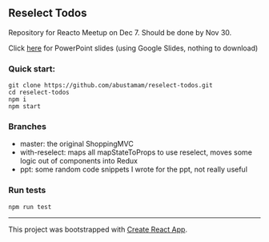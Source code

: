 ## Reselect Todos

Repository for Reacto Meetup on Dec 7. Should be done by Nov 30.

Click [here](https://docs.google.com/presentation/d/1SouQYuY_Y8X8RSw_bWdgoBIS6AKfd0F7MSOpIkgC7Jc/edit?usp=sharing) for PowerPoint slides (using Google Slides, nothing to download)

### Quick start:

```
git clone https://github.com/abustamam/reselect-todos.git
cd reselect-todos
npm i
npm start
```

### Branches
- master: the original ShoppingMVC
- with-reselect: maps all mapStateToProps to use reselect, moves some logic out of components into Redux
- ppt: some random code snippets I wrote for the ppt, not really useful

### Run tests
```
npm run test
```

---

This project was bootstrapped with [Create React App](https://github.com/facebookincubator/create-react-app).
